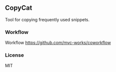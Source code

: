 
CopyCat
----

Tool for copying frequently used snippets.

### Workflow

Workflow https://github.com/mvc-works/coworkflow

### License

MIT
